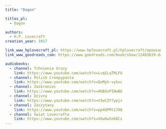 ```yaml
---
title: "Dagon"

titles_pl:
  - Dagon

authors:
  - H.P. Lovecraft
creation_year: 1917

link_www_hplovecraft_pl: https://www.hplovecraft.pl/hplovecraft/opowiadania-nowele-powiesci/dagon/
link_www_goodreads_com: https://www.goodreads.com/book/show/12403819-dagon

audiobooks:
  - channel: Tchnienie Grozy
    link: https://www.youtube.com/watch?v=LvqILqTMLFU
  - channel: Polish Creepypasta
    link: https://www.youtube.com/watch?v=DxMyh-vykxc
  - channel: Zaskroniec
    link: https://www.youtube.com/watch?v=HGBdvPIWwBU
  - channel: Dzivny
    link: https://www.youtube.com/watch?v=V3wCZY7ypjs
  - channel: Zaczytany
    link: https://www.youtube.com/watch?v=pp4QPMt2J9Q
  - channel: Świat Lovecrafta
    link: https://www.youtube.com/watch?v=XXw6wSn68Cs
---
```


